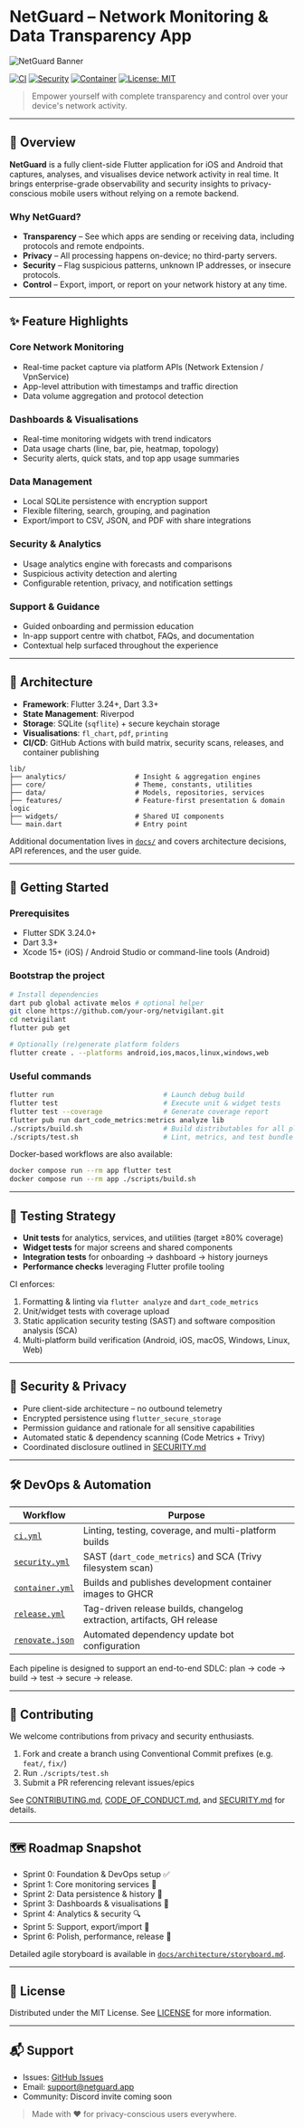 # NetGuard – Network Monitoring & Data Transparency App

![NetGuard Banner](docs/images/logo.png)

[![CI](https://github.com/your-org/netvigilant/actions/workflows/ci.yml/badge.svg)](https://github.com/your-org/netvigilant/actions/workflows/ci.yml)
[![Security](https://github.com/your-org/netvigilant/actions/workflows/security.yml/badge.svg)](https://github.com/your-org/netvigilant/actions/workflows/security.yml)
[![Container](https://github.com/your-org/netvigilant/actions/workflows/container.yml/badge.svg)](https://github.com/your-org/netvigilant/actions/workflows/container.yml)
[![License: MIT](https://img.shields.io/badge/License-MIT-yellow.svg)](LICENSE)

> Empower yourself with complete transparency and control over your device's network activity.

---

## 📖 Overview

**NetGuard** is a fully client-side Flutter application for iOS and Android that captures, analyses, and visualises device network activity in real time. It brings enterprise-grade observability and security insights to privacy-conscious mobile users without relying on a remote backend.

### Why NetGuard?
- **Transparency** – See which apps are sending or receiving data, including protocols and remote endpoints.
- **Privacy** – All processing happens on-device; no third-party servers.
- **Security** – Flag suspicious patterns, unknown IP addresses, or insecure protocols.
- **Control** – Export, import, or report on your network history at any time.

---

## ✨ Feature Highlights

### Core Network Monitoring
- Real-time packet capture via platform APIs (Network Extension / VpnService)
- App-level attribution with timestamps and traffic direction
- Data volume aggregation and protocol detection

### Dashboards & Visualisations
- Real-time monitoring widgets with trend indicators
- Data usage charts (line, bar, pie, heatmap, topology)
- Security alerts, quick stats, and top app usage summaries

### Data Management
- Local SQLite persistence with encryption support
- Flexible filtering, search, grouping, and pagination
- Export/import to CSV, JSON, and PDF with share integrations

### Security & Analytics
- Usage analytics engine with forecasts and comparisons
- Suspicious activity detection and alerting
- Configurable retention, privacy, and notification settings

### Support & Guidance
- Guided onboarding and permission education
- In-app support centre with chatbot, FAQs, and documentation
- Contextual help surfaced throughout the experience

---

## 🧱 Architecture

- **Framework**: Flutter 3.24+, Dart 3.3+
- **State Management**: Riverpod
- **Storage**: SQLite (`sqflite`) + secure keychain storage
- **Visualisations**: `fl_chart`, `pdf`, `printing`
- **CI/CD**: GitHub Actions with build matrix, security scans, releases, and container publishing

```
lib/
├── analytics/                 # Insight & aggregation engines
├── core/                      # Theme, constants, utilities
├── data/                      # Models, repositories, services
├── features/                  # Feature-first presentation & domain logic
├── widgets/                   # Shared UI components
└── main.dart                  # Entry point
```

Additional documentation lives in [`docs/`](docs/) and covers architecture decisions, API references, and the user guide.

---

## 🚀 Getting Started

### Prerequisites
- Flutter SDK 3.24.0+
- Dart 3.3+
- Xcode 15+ (iOS) / Android Studio or command-line tools (Android)

### Bootstrap the project
```bash
# Install dependencies
dart pub global activate melos # optional helper
git clone https://github.com/your-org/netvigilant.git
cd netvigilant
flutter pub get

# Optionally (re)generate platform folders
flutter create . --platforms android,ios,macos,linux,windows,web
```

### Useful commands
```bash
flutter run                           # Launch debug build
flutter test                          # Execute unit & widget tests
flutter test --coverage               # Generate coverage report
flutter pub run dart_code_metrics:metrics analyze lib
./scripts/build.sh                    # Build distributables for all platforms
./scripts/test.sh                     # Lint, metrics, and test bundle
```

Docker-based workflows are also available:
```bash
docker compose run --rm app flutter test
docker compose run --rm app ./scripts/build.sh
```

---

## 🧪 Testing Strategy
- **Unit tests** for analytics, services, and utilities (target ≥80% coverage)
- **Widget tests** for major screens and shared components
- **Integration tests** for onboarding → dashboard → history journeys
- **Performance checks** leveraging Flutter profile tooling

CI enforces:
1. Formatting & linting via `flutter analyze` and `dart_code_metrics`
2. Unit/widget tests with coverage upload
3. Static application security testing (SAST) and software composition analysis (SCA)
4. Multi-platform build verification (Android, iOS, macOS, Windows, Linux, Web)

---

## 🔐 Security & Privacy
- Pure client-side architecture – no outbound telemetry
- Encrypted persistence using `flutter_secure_storage`
- Permission guidance and rationale for all sensitive capabilities
- Automated static & dependency scanning (Code Metrics + Trivy)
- Coordinated disclosure outlined in [SECURITY.md](SECURITY.md)

---

## 🛠️ DevOps & Automation

| Workflow | Purpose |
| --- | --- |
| [`ci.yml`](.github/workflows/ci.yml) | Linting, testing, coverage, and multi-platform builds |
| [`security.yml`](.github/workflows/security.yml) | SAST (`dart_code_metrics`) and SCA (Trivy filesystem scan) |
| [`container.yml`](.github/workflows/container.yml) | Builds and publishes development container images to GHCR |
| [`release.yml`](.github/workflows/release.yml) | Tag-driven release builds, changelog extraction, artifacts, GH release |
| [`renovate.json`](renovate.json) | Automated dependency update bot configuration |

Each pipeline is designed to support an end-to-end SDLC: plan → code → build → test → secure → release.

---

## 🤝 Contributing
We welcome contributions from privacy and security enthusiasts.

1. Fork and create a branch using Conventional Commit prefixes (e.g. `feat/`, `fix/`)
2. Run `./scripts/test.sh`
3. Submit a PR referencing relevant issues/epics

See [CONTRIBUTING.md](CONTRIBUTING.md), [CODE_OF_CONDUCT.md](CODE_OF_CONDUCT.md), and [SECURITY.md](SECURITY.md) for details.

---

## 🗺️ Roadmap Snapshot
- Sprint 0: Foundation & DevOps setup ✅
- Sprint 1: Core monitoring services 🚧
- Sprint 2: Data persistence & history 📅
- Sprint 3: Dashboards & visualisations 🎨
- Sprint 4: Analytics & security 🔍
- Sprint 5: Support, export/import 📨
- Sprint 6: Polish, performance, release 🚀

Detailed agile storyboard is available in [`docs/architecture/storyboard.md`](docs/architecture/storyboard.md).

---

## 📝 License

Distributed under the MIT License. See [LICENSE](LICENSE) for more information.

---

## 📬 Support
- Issues: [GitHub Issues](https://github.com/your-org/netvigilant/issues)
- Email: support@netguard.app
- Community: Discord invite coming soon

> Made with ❤️ for privacy-conscious users everywhere.
